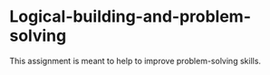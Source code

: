 # Logical-building-and-problem-solving
This assignment is meant to help to improve problem-solving skills.

